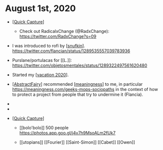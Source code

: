 # August 1st, 2020
- [[Quick Capture]]
    - Check out RadicalxChange (@RadxChange): https://twitter.com/RadxChange?s=09

- I was introduced to rofi by [[snufkin]]. https://twitter.com/flancian/status/1289535557039783936
- Purslane/portulacas for [[L.]]: https://twitter.com/objetosmentales/status/1289322497561620480
- Started my [[vacation 2020]].
- [[AbstractFairy]] recommended [[meaningness]] to me, in particular https://meaningness.com/geeks-mops-sociopaths in the context of how to protect a project from people that try to undermine it (Flancia).
- 
- 
- [[Quick Capture]]
    - [[bolo'bolo]] 500 people https://photos.app.goo.gl/j4v7h9MsoALm2fUk7


    - [[utopians]] [[Fourier]] [[Saint-Simon]] [[Cabet]] [[Owen]]

[//begin]: # "Autogenerated link references for markdown compatibility"
[Quick Capture]: ../quick-capture "quick-capture"
[snufkin]: ../snufkin "Snufkin"
[vacation 2020]: ../vacation-2020 "Vacation 2020"
[AbstractFairy]: ../abstractfairy "AbstractFairy"
[meaningness]: ../meaningness "Meaningness"
[//end]: # "Autogenerated link references"